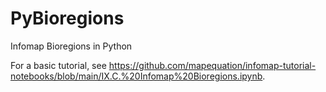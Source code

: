 # PyBioregions

Infomap Bioregions in Python

For a basic tutorial, see https://github.com/mapequation/infomap-tutorial-notebooks/blob/main/IX.C.%20Infomap%20Bioregions.ipynb.
